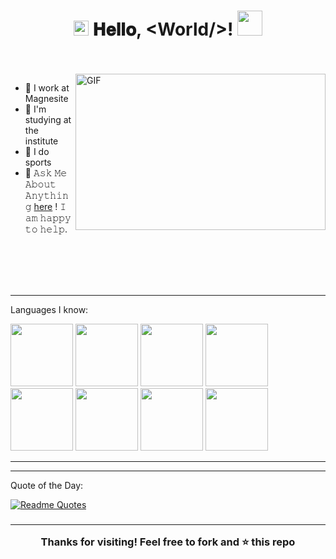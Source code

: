 <h1 align="center">
  <img src="GIF/Earth.gif" width="24px"/>
  𝐇𝐞𝐥𝐥𝐨, &lt;World/&gt;!
  <img src="GIF/Hi.gif" width="40px" />
</h1>

<br/>
<br/>


<img align="right" height="250" width="400" alt="GIF" src="https://github.com/user-attachments/assets/91bb5ce9-317a-4451-83a7-efd336709a39"/>

- 🔭 I work at Magnesite
- 🌱 I'm studying at the institute
- 👯 I do sports
- 💬 𝙰𝚜𝚔 𝙼𝚎 𝙰𝚋𝚘𝚞𝚝 𝙰𝚗𝚢𝚝𝚑𝚒𝚗𝚐 [here](https://github.com/54856213) ! 𝙸 𝚊𝚖 𝚑𝚊𝚙𝚙𝚢 𝚝𝚘 𝚑𝚎𝚕𝚙.

<br/>
<br/>
<br/>
<br/>





---

Languages I know:

<img  height="100" width="100" src="https://github.com/user-attachments/assets/4b52d52d-4765-4ea8-ae29-e391e6ba1760"/>
<img  height="100" width="100" src="https://github.com/user-attachments/assets/45028427-32ab-4feb-8c86-2898dd79831d"/>
<img  height="100" width="100" src="https://github.com/user-attachments/assets/eb7531cf-ef02-41fa-a38a-9480a3dba2d1"/>
<img  height="100" width="100" src="https://github.com/user-attachments/assets/95f82c90-4e76-4686-b58a-82651a8aeb44"/>
<img  height="100" width="100" src="https://github.com/user-attachments/assets/0a104ed9-8526-4a0f-8d6b-e034b4d97e93"/>
<img  height="100" width="100" src="https://github.com/user-attachments/assets/870c5482-0286-43eb-81fe-1d8caed17792"/>
<img  height="100" width="100" src="https://github.com/user-attachments/assets/e4018c09-7bec-4dbd-9b39-23767ff47bf8"/>
<img  height="100" width="100" src="https://github.com/user-attachments/assets/a1f50125-589a-4779-96e1-6154467ee1dd"/>


---

---

Quote of the Day:

[![Readme Quotes](https://quotes-github-readme.vercel.app/api?type=horizontal&theme=radical)](https://github.com/piyushsuthar/github-readme-quotes)
<h3 style= "text-align: center;"> 

---

Thanks for visiting! Feel free to fork and ⭐ this repo </h3>
